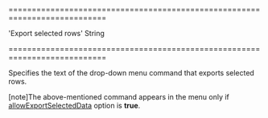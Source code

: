 <!--**
/*-------------------------------------------
    Auto-generated file. Do not modify.
-------------------------------------------

**-->
===========================================================================
<!--default-->'Export selected rows'<!--/default-->
<!--type-->String<!--/type-->
===========================================================================

<!--shortDescription-->
Specifies the text of the drop-down menu command that exports selected rows.
<!--/shortDescription-->

<!--fullDescription-->
[note]The above-mentioned command appears in the menu only if [allowExportSelectedData](/Documentation/ApiReference/UI_Widgets/dxDataGrid/Configuration/export/#allowExportSelectedData) option is **true**.
<!--/fullDescription-->
